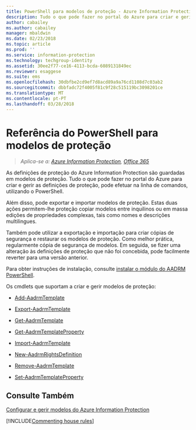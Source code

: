 ```yaml
---
title: PowerShell para modelos de proteção - Azure Information Protection
description: Tudo o que pode fazer no portal do Azure para criar e gerir modelos de proteção, pode fazer a partir da linha de comandos, utilizando o PowerShell. Além disso, pode exportar e importar modelos para poder copiar modelos entre inquilinos ou fazer edições em volume de propriedades complexas nos modelos, como nomes e descrições multilingues.
author: cabailey
ms.author: cabailey
manager: mbaldwin
ms.date: 02/23/2018
ms.topic: article
ms.prod: ''
ms.service: information-protection
ms.technology: techgroup-identity
ms.assetid: 30ee2f77-ce16-4113-bcda-6089131849ec
ms.reviewer: esaggese
ms.suite: ems
ms.openlocfilehash: 30dbfbe2cd9ef7d8acd89a9a76cd1108d7c03ab2
ms.sourcegitcommit: dbbfadc72f4005f81c9f28c515119bc3098201ce
ms.translationtype: MT
ms.contentlocale: pt-PT
ms.lasthandoff: 03/28/2018
---
```

# <a name="powershell-reference-for-protection-templates"></a>Referência do PowerShell para modelos de proteção

>*Aplica-se a: [Azure Information Protection](https://azure.microsoft.com/pricing/details/information-protection), [Office 365](http://download.microsoft.com/download/E/C/F/ECF42E71-4EC0-48FF-AA00-577AC14D5B5C/Azure_Information_Protection_licensing_datasheet_EN-US.pdf)*

As definições de proteção do Azure Information Protection são guardadas em modelos de proteção. Tudo o que pode fazer no portal do Azure para criar e gerir as definições de proteção, pode efetuar na linha de comandos, utilizando o PowerShell. 

Além disso, pode exportar e importar modelos de proteção. Estas duas ações permitem-lhe proteção copiar modelos entre inquilinos ou em massa edições de propriedades complexas, tais como nomes e descrições multilingues.

Também pode utilizar a exportação e importação para criar cópias de segurança e restaurar os modelos de proteção. Como melhor prática, regularmente cópia de segurança de modelos. Em seguida, se fizer uma alteração às definições de proteção que não foi concebida, pode facilmente reverter para uma versão anterior.

Para obter instruções de instalação, consulte [instalar o módulo do AADRM PowerShell](install-powershell.md).

Os cmdlets que suportam a criar e gerir modelos de proteção:

- [Add-AadrmTemplate](/powershell/module/aadrm/add-aadrmtemplate)

- [Export-AadrmTemplate](/powershell/module/aadrm/export-aadrmtemplate)

- [Get-AadrmTemplate](/powershell/module/aadrm/get-aadrmtemplate)

- [Get-AadrmTemplateProperty](/powershell/module/aadrm/get-aadrmtemplateproperty)

- [Import-AadrmTemplate](/powershell/module/aadrm/import-aadrmtemplate)

- [New-AadrmRightsDefinition](/powershell/module/aadrm/new-aadrmrightsdefinition)

- [Remove-AadrmTemplate](/powershell/module/aadrm/remove-aadrmtemplate)

- [Set-AadrmTemplateProperty](/powershell/module/aadrm/set-aadrmtemplateproperty)



## <a name="see-also"></a>Consulte Também
[Configurar e gerir modelos do Azure Information Protection](configure-policy-templates.md)

[!INCLUDE[Commenting house rules](../includes/houserules.md)]
